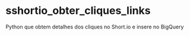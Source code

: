 # sshortio_obter_cliques_links
Python que obtem detalhes dos cliques no Short.io e insere no BigQuery
